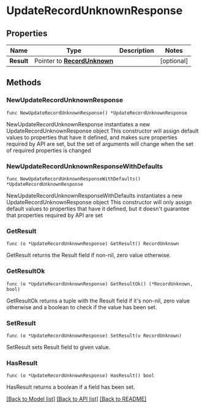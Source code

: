 # UpdateRecordUnknownResponse

## Properties

Name | Type | Description | Notes
------------ | ------------- | ------------- | -------------
**Result** | Pointer to [**RecordUnknown**](RecordUnknown.md) |  | [optional] 

## Methods

### NewUpdateRecordUnknownResponse

`func NewUpdateRecordUnknownResponse() *UpdateRecordUnknownResponse`

NewUpdateRecordUnknownResponse instantiates a new UpdateRecordUnknownResponse object
This constructor will assign default values to properties that have it defined,
and makes sure properties required by API are set, but the set of arguments
will change when the set of required properties is changed

### NewUpdateRecordUnknownResponseWithDefaults

`func NewUpdateRecordUnknownResponseWithDefaults() *UpdateRecordUnknownResponse`

NewUpdateRecordUnknownResponseWithDefaults instantiates a new UpdateRecordUnknownResponse object
This constructor will only assign default values to properties that have it defined,
but it doesn't guarantee that properties required by API are set

### GetResult

`func (o *UpdateRecordUnknownResponse) GetResult() RecordUnknown`

GetResult returns the Result field if non-nil, zero value otherwise.

### GetResultOk

`func (o *UpdateRecordUnknownResponse) GetResultOk() (*RecordUnknown, bool)`

GetResultOk returns a tuple with the Result field if it's non-nil, zero value otherwise
and a boolean to check if the value has been set.

### SetResult

`func (o *UpdateRecordUnknownResponse) SetResult(v RecordUnknown)`

SetResult sets Result field to given value.

### HasResult

`func (o *UpdateRecordUnknownResponse) HasResult() bool`

HasResult returns a boolean if a field has been set.


[[Back to Model list]](../README.md#documentation-for-models) [[Back to API list]](../README.md#documentation-for-api-endpoints) [[Back to README]](../README.md)


